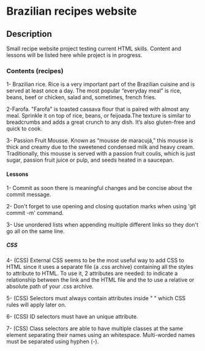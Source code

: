 # Brazilian recipes website

## Description
Small recipe website project testing current HTML skills. Content and lessons will be listed here while project is in progress.

### Contents (recipes)
1- Brazilian rice. Rice is a very important part of the Brazilian cuisine and is served at least once a day. The most popular “everyday meal” is rice, beans, beef or chicken, salad and, sometimes, french fries.

2-Farofa. "Farofa" is toasted cassava flour that is paired with almost any meal. Sprinkle it on top of rice, beans, or feijoada.The texture is similar to breadcrumbs and adds a great crunch to any dish. It’s also gluten-free and quick to cook.

3- Passion Fruit Mousse. Known as “mousse de maracujá,” this mousse is thick and creamy due to the sweetened condensed milk and heavy cream. Traditionally, this mousse is served with a passion fruit coulis, which is just sugar, passion fruit juice or pulp, and seeds heated in a saucepan.

#### Lessons
1- Commit as soon there is meaningful changes and be concise about the commit message.

2- Don't forget to use opening and closing quotation marks when using 'git commit -m' command.

3- Use unordered lists when appending multiple different links so they don't go all on the same line. 

##### CSS

4- (CSS) External CSS seems to be the most useful way to add CSS to HTML since it uses a separate file (a .css archive) containing all the styles to attribute to HTML. To use it, 2 attributes are needed: <link rel> to indicate a relationship between the link and the HTML file and the <href> to use a relative or absolute path of your .css archive.

5- (CSS) Selectors must always contain attributes inside " " which CSS rules will apply later on.

6- (CSS) ID selectors must have an unique attribute.

7- (CSS) Class selectors are able to have multiple classes at the same element separating their names using an whitespace. Multi-worded names must be separated using hyphen (-).
